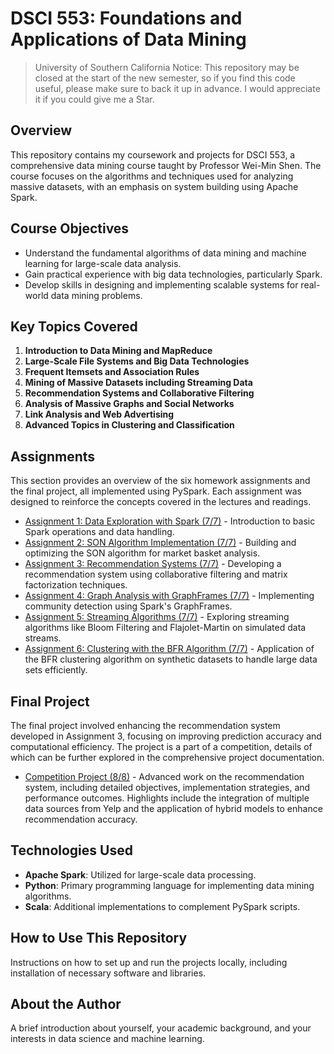 
# DSCI 553: Foundations and Applications of Data Mining

> University of Southern California
> Notice: This repository may be closed at the start of the new semester, so if you find this code useful, please make sure to back it up in advance. I would appreciate it if you could give me a Star.

## Overview

This repository contains my coursework and projects for DSCI 553, a comprehensive data mining course taught by Professor Wei-Min Shen. The course focuses on the algorithms and techniques used for analyzing massive datasets, with an emphasis on system building using Apache Spark.

## Course Objectives

- Understand the fundamental algorithms of data mining and machine learning for large-scale data analysis.
- Gain practical experience with big data technologies, particularly Spark.
- Develop skills in designing and implementing scalable systems for real-world data mining problems.

## Key Topics Covered

1. **Introduction to Data Mining and MapReduce**
2. **Large-Scale File Systems and Big Data Technologies**
3. **Frequent Itemsets and Association Rules**
4. **Mining of Massive Datasets including Streaming Data**
5. **Recommendation Systems and Collaborative Filtering**
6. **Analysis of Massive Graphs and Social Networks**
7. **Link Analysis and Web Advertising**
8. **Advanced Topics in Clustering and Classification**

## Assignments

This section provides an overview of the six homework assignments and the final project, all implemented using PySpark. Each assignment was designed to reinforce the concepts covered in the lectures and readings.

- [Assignment 1: Data Exploration with Spark (7/7)](Assignments/Assignment1/README.md) - Introduction to basic Spark operations and data handling.
- [Assignment 2: SON Algorithm Implementation (7/7)](Assignments/Assignment2/README.md) - Building and optimizing the SON algorithm for market basket analysis. 
- [Assignment 3: Recommendation Systems (7/7)](Assignments/Assignment3/README.md) - Developing a recommendation system using collaborative filtering and matrix factorization techniques.
- [Assignment 4: Graph Analysis with GraphFrames (7/7)](Assignments/Assignment4/README.md) - Implementing community detection using Spark's GraphFrames.
- [Assignment 5: Streaming Algorithms (7/7)](Assignments/Assignment5/README.md) - Exploring streaming algorithms like Bloom Filtering and Flajolet-Martin on simulated data streams.
- [Assignment 6: Clustering with the BFR Algorithm (7/7)](Assignments/Assignment6/README.md) - Application of the BFR clustering algorithm on synthetic datasets to handle large data sets efficiently.

## Final Project

The final project involved enhancing the recommendation system developed in Assignment 3, focusing on improving prediction accuracy and computational efficiency. The project is a part of a competition, details of which can be further explored in the comprehensive project documentation.

- [Competition Project (8/8)](Assignments/Competition/README.md) - Advanced work on the recommendation system, including detailed objectives, implementation strategies, and performance outcomes. Highlights include the integration of multiple data sources from Yelp and the application of hybrid models to enhance recommendation accuracy.

## Technologies Used

- **Apache Spark**: Utilized for large-scale data processing.
- **Python**: Primary programming language for implementing data mining algorithms.
- **Scala**: Additional implementations to complement PySpark scripts.

## How to Use This Repository

Instructions on how to set up and run the projects locally, including installation of necessary software and libraries.

## About the Author

A brief introduction about yourself, your academic background, and your interests in data science and machine learning.
